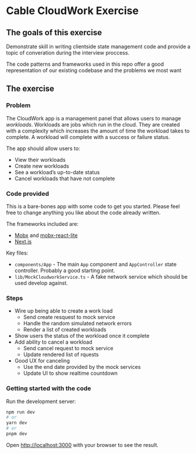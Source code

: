 # Cable CloudWork Exercise

## The goals of this exercise

Demonstrate skill in writing clientside state management code and provide a topic of converation during the interview proccess.

The code patterns and frameworks used in this repo offer a good representation of our existing codebase and the problems we most want

## The exercise

### Problem

The CloudWork app is a management panel that allows users to manage _workloads_. Workloads are jobs which run in the cloud. They are created with a complexity which increases the amount of time the workload takes to complete. A workload will complete with a success or failure status.

The app should allow users to:

- View their workloads
- Create new workloads
- See a workload’s up-to-date status
- Cancel workloads that have not complete

### Code provided

This is a bare-bones app with some code to get you started. Please feel free to change anything you like about the code already written.

The frameworks included are:

- [Mobx](https://mobx.js.org) and [mobx-react-lite](https://mobx.js.org/react-integration.html)
- [Next.js](https://nextjs.org)

Key files:

- `components/App` - The main `App` component and `AppController` state controller. Probably a good starting point.
- `lib/MockCloudworkService.ts` - A fake network service which should be used develop against.

### Steps

- Wire up being able to create a work load
  - Send create resquest to mock service
  - Handle the random simulated network errors
  - Render a list of created workloads
- Show users the status of the workload once it complete
- Add ability to cancel a workload
  - Send cancel request to mock service
  - Update rendered list of rquests
- Good UX for canceling
  - Use the end date provided by the mock services
  - Update UI to show realtime countdown

### Getting started with the code

Run the development server:

```bash
npm run dev
# or
yarn dev
# or
pnpm dev
```

Open [http://localhost:3000](http://localhost:3000) with your browser to see the result.
